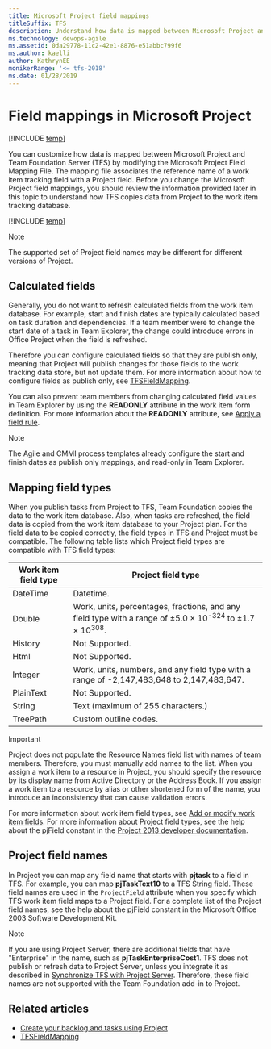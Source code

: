 ```yaml
---
title: Microsoft Project field mappings
titleSuffix: TFS
description: Understand how data is mapped between Microsoft Project and Team Foundation Server (TFS)
ms.technology: devops-agile
ms.assetid: 0da29778-11c2-42e1-8876-e51abbc799f6
ms.author: kaelli
author: KathrynEE
monikerRange: '<= tfs-2018'
ms.date: 01/28/2019
---
```


# Field mappings in Microsoft Project

[!INCLUDE [temp](../../includes/version-tfs-2018-earlier.md)]

You can customize how data is mapped between Microsoft Project and Team Foundation Server (TFS) by modifying the Microsoft Project Field Mapping File. The mapping file associates the reference name of a work item tracking field with a Project field. Before you change the Microsoft Project field mappings, you should review the information provided later in this topic to understand how TFS copies data from Project to the work item tracking database.

[!INCLUDE [temp](includes/project-integration-deprecated.md)]

> [!NOTE]  
>  The supported set of Project field names may be different for different versions of Project.

<a name="CalculatedFields"></a>

## Calculated fields

Generally, you do not want to refresh calculated fields from the work item database. For example, start and finish dates are typically calculated based on task duration and dependencies. If a team member were to change the start date of a task in Team Explorer, the change could introduce errors in Office Project when the field is refreshed.

Therefore you can configure calculated fields so that they are publish only, meaning that Project will publish changes for those fields to the work tracking data store, but not update them. For more information about how to configure fields as publish only, see [TFSFieldMapping](upload-or-download-the-microsoft-project-mapping-file.md).

You can also prevent team members from changing calculated field values in Team Explorer by using the **READONLY** attribute in the work item form definition. For more information about the **READONLY** attribute, see [Apply a field rule](apply-rule-work-item-field.md).

> [!NOTE]
> The Agile and CMMI process templates already configure the start and finish dates as publish only mappings, and read-only in Team Explorer.

<a name="MappingFieldTypes"></a>

## Mapping field types

When you publish tasks from Project to TFS, Team Foundation copies the data to the work item database. Also, when tasks are refreshed, the field data is copied from the work item database to your Project plan. For the field data to be copied correctly, the field types in TFS and Project must be compatible. The following table lists which Project field types are compatible with TFS field types:

| **Work item field type** | **Project field type**                                                                                                                     |
| ------------------------ | ------------------------------------------------------------------------------------------------------------------------------------------ |
| DateTime                 | Datetime.                                                                                                                                  |
| Double                   | Work, units, percentages, fractions, and any field type with a range of &plusmn;5.0 × 10<sup>-324</sup> to &plusmn;1.7 × 10<sup>308</sup>. |
| History                  | Not Supported.                                                                                                                             |
| Html                     | Not Supported.                                                                                                                             |
| Integer                  | Work, units, numbers, and any field type with a range of -2,147,483,648 to 2,147,483,647.                                                  |
| PlainText                | Not Supported.                                                                                                                             |
| String                   | Text (maximum of 255 characters.)                                                                                                          |
| TreePath                 | Custom outline codes.                                                                                                                      |

> [!IMPORTANT]  
> Project does not populate the Resource Names field list with names of team members. Therefore, you must manually add names to the list. When you assign a work item to a resource in Project, you should specify the resource by its display name from Active Directory or the Address Book. If you assign a work item to a resource by alias or other shortened form of the name, you introduce an inconsistency that can cause validation errors.

For more information about work item field types, see [Add or modify work item fields](../add-modify-field.md). For more information about Project field types, see the help about the pjField constant in the [Project 2013 developer documentation](/office/client-developer/project/project-2013-developer-documentation).

<a name="OfficeProjectFieldNames"></a>

## Project field names

In Project you can map any field name that starts with **pjtask** to a field in TFS. For example, you can map **pjTaskText10** to a TFS String field. These field names are used in the `ProjectField` attribute when you specify which TFS work item field maps to a Project field. For a complete list of the Project field names, see the help about the pjField constant in the Microsoft Office 2003 Software Development Kit.

> [!NOTE]  
>  If you are using Project Server, there are additional fields that have "Enterprise" in the name, such as **pjTaskEnterpriseCost1**. TFS does not publish or refresh data to Project Server, unless you integrate it as described in [Synchronize TFS with Project Server](../tfs-ps-sync/synchronize-tfs-project-server.md). Therefore, these field names are not supported with the Team Foundation add-in to Project.

## Related articles

* [Create your backlog and tasks using Project](../../boards/backlogs/office/create-your-backlog-tasks-using-project.md)
* [TFSFieldMapping](upload-or-download-the-microsoft-project-mapping-file.md)
